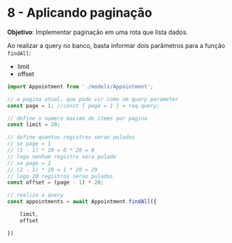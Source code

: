 # 8 - Aplicando paginação

**Objetivo**: Implementar paginação em uma rota que lista dados.

Ao realizar a query no banco, basta informar dois parâmetros para a função `findAll`:

- limit
- offset

```javascript
import Appointment from './models/Appointment';

// a pagina atual, que pode vir como um query parameter
const page = 1; //const { page = 1 } = req.query;

// define o numero maximo de items por pagina
const limit = 20;

// define quantos registros serao pulados
// se page = 1
// (1 - 1) * 20 = 0 * 20 = 0
// logo nenhum registro sera pulado
// se page = 2
// (2 - 1) * 20 = 1 * 20 = 20
// logo 20 registros serao pulados
const offset = (page - 1) * 20;

// realiza a query
const appointments = await Appointment.findAll({

	limit,
    offset

})
```
